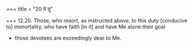 +++
title = "20 ये तु"

+++
12.20. Those, who resort, as instructed above, to this duty \[conducive
to\] immortality, who have faith \[in it\] and have Me alone their goal
- those devotees are exceedingly dear to Me.

